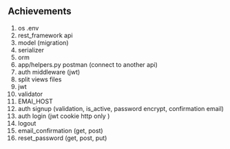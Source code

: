 ## Achievements
1. os .env
2. rest_framework api
3. model (migration)
4. serializer
5. orm
6. app/helpers.py postman (connect to another api)
7. auth middleware (jwt)
8. split views files
9. jwt
10. validator
11. EMAI_HOST
12. auth signup (validation, is_active, password encrypt, confirmation email)
13. auth login (jwt cookie http only )
14. logout
15. email_confirmation (get, post)
16. reset_password (get, post, put)